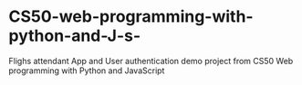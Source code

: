 # CS50-web-programming-with-python-and-J-s-
Flighs attendant App and User authentication demo project from CS50 Web programming with Python and JavaScript
